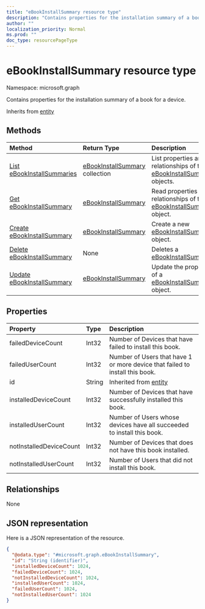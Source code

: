 ```yaml
---
title: "eBookInstallSummary resource type"
description: "Contains properties for the installation summary of a book for a device."
author: ""
localization_priority: Normal
ms.prod: ""
doc_type: resourcePageType
---
```


# eBookInstallSummary resource type


Namespace: microsoft.graph

Contains properties for the installation summary of a book for a device.


Inherits from [entity](../resources/entity.md)

## Methods
|Method|Return Type|Description|
|:---|:---|:---|
|[List eBookInstallSummaries](../api/ebookinstallsummary-list.md)|[eBookInstallSummary](../resources/ebookinstallsummary.md) collection|List properties and relationships of the [eBookInstallSummary](../resources/ebookinstallsummary.md) objects.|
|[Get eBookInstallSummary](../api/ebookinstallsummary-get.md)|[eBookInstallSummary](../resources/ebookinstallsummary.md)|Read properties and relationships of the [eBookInstallSummary](../resources/ebookinstallsummary.md) object.|
|[Create eBookInstallSummary](../api/ebookinstallsummary-create.md)|[eBookInstallSummary](../resources/ebookinstallsummary.md)|Create a new [eBookInstallSummary](../resources/ebookinstallsummary.md) object.|
|[Delete eBookInstallSummary](../api/ebookinstallsummary-delete.md)|None|Deletes a [eBookInstallSummary](../resources/ebookinstallsummary.md).|
|[Update eBookInstallSummary](../api/ebookinstallsummary-update.md)|[eBookInstallSummary](../resources/ebookinstallsummary.md)|Update the properties of a [eBookInstallSummary](../resources/ebookinstallsummary.md) object.|

## Properties
|Property|Type|Description|
|:---|:---|:---|
|failedDeviceCount|Int32|Number of Devices that have failed to install this book.|
|failedUserCount|Int32|Number of Users that have 1 or more device that failed to install this book.|
|id|String| Inherited from [entity](../resources/entity.md)|
|installedDeviceCount|Int32|Number of Devices that have successfully installed this book.|
|installedUserCount|Int32|Number of Users whose devices have all succeeded to install this book.|
|notInstalledDeviceCount|Int32|Number of Devices that does not have this book installed.|
|notInstalledUserCount|Int32|Number of Users that did not install this book.|

## Relationships
None

## JSON representation
Here is a JSON representation of the resource.
<!-- {
  "blockType": "resource",
  "keyProperty": "id",
  "@odata.type": "microsoft.graph.eBookInstallSummary",
  "baseType": "microsoft.graph.entity",
  "openType": false
}
-->
``` json
{
  "@odata.type": "#microsoft.graph.eBookInstallSummary",
  "id": "String (identifier)",
  "installedDeviceCount": 1024,
  "failedDeviceCount": 1024,
  "notInstalledDeviceCount": 1024,
  "installedUserCount": 1024,
  "failedUserCount": 1024,
  "notInstalledUserCount": 1024
}
```

